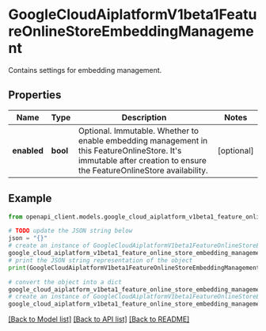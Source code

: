 # GoogleCloudAiplatformV1beta1FeatureOnlineStoreEmbeddingManagement

Contains settings for embedding management.

## Properties

Name | Type | Description | Notes
------------ | ------------- | ------------- | -------------
**enabled** | **bool** | Optional. Immutable. Whether to enable embedding management in this FeatureOnlineStore. It&#39;s immutable after creation to ensure the FeatureOnlineStore availability. | [optional] 

## Example

```python
from openapi_client.models.google_cloud_aiplatform_v1beta1_feature_online_store_embedding_management import GoogleCloudAiplatformV1beta1FeatureOnlineStoreEmbeddingManagement

# TODO update the JSON string below
json = "{}"
# create an instance of GoogleCloudAiplatformV1beta1FeatureOnlineStoreEmbeddingManagement from a JSON string
google_cloud_aiplatform_v1beta1_feature_online_store_embedding_management_instance = GoogleCloudAiplatformV1beta1FeatureOnlineStoreEmbeddingManagement.from_json(json)
# print the JSON string representation of the object
print(GoogleCloudAiplatformV1beta1FeatureOnlineStoreEmbeddingManagement.to_json())

# convert the object into a dict
google_cloud_aiplatform_v1beta1_feature_online_store_embedding_management_dict = google_cloud_aiplatform_v1beta1_feature_online_store_embedding_management_instance.to_dict()
# create an instance of GoogleCloudAiplatformV1beta1FeatureOnlineStoreEmbeddingManagement from a dict
google_cloud_aiplatform_v1beta1_feature_online_store_embedding_management_from_dict = GoogleCloudAiplatformV1beta1FeatureOnlineStoreEmbeddingManagement.from_dict(google_cloud_aiplatform_v1beta1_feature_online_store_embedding_management_dict)
```
[[Back to Model list]](../README.md#documentation-for-models) [[Back to API list]](../README.md#documentation-for-api-endpoints) [[Back to README]](../README.md)


